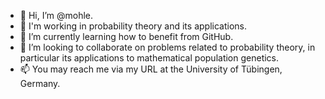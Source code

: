 - 👋 Hi, I’m @mohle. 
- 👀 I'm working in probability theory and its applications.
- 🌱 I’m currently learning how to benefit from GitHub.
- 💞️ I’m looking to collaborate on problems related to probability theory, in particular its applications to mathematical population genetics.
- 📫 You may reach me via my URL at the University of Tübingen, Germany.

<!---
mohle/mohle is a ✨ special ✨ repository because its `README.md` (this file) appears on your GitHub profile.
You can click the Preview link to take a look at your changes.
--->
